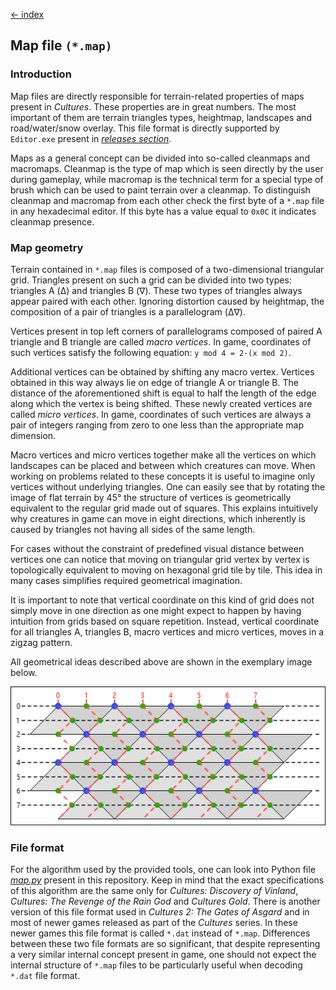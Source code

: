 [← index](../index.md)

## Map file `(*.map)`

### Introduction

Map files are directly responsible for terrain-related properties of maps
present in *Cultures*. These properties are in great numbers. The most
important of them are terrain triangles types, heightmap, landscapes and
road/water/snow overlay. This file format is directly supported by
`Editor.exe` present in [*releases section*](https://github.com/Mikulus6/Cultures-map-editor/releases).

Maps as a general concept can be divided into so-called cleanmaps and
macromaps. Cleanmap is the type of map which is seen directly by the user
during gameplay, while macromap is the technical term for a special type of
brush which can be used to paint terrain over a cleanmap. To distinguish
cleanmap and macromap from each other check the first byte of a `*.map` file
in any hexadecimal editor. If this byte has a value equal to `0x0C` it
indicates cleanmap presence.

### Map geometry

Terrain contained in `*.map` files is composed of a two-dimensional triangular
grid. Triangles present on such a grid can be divided into two types: triangles
A (Δ) and triangles B (∇). These two types of triangles always appear paired
with each other. Ignoring distortion caused by heightmap, the composition of a
pair of triangles is a parallelogram (Δ∇).

Vertices present in top left corners of parallelograms composed of paired A
triangle and B triangle are called *macro vertices*. In game, coordinates of
such vertices satisfy the following equation: `y mod 4 = 2·(x mod 2)`.

Additional vertices can be obtained by shifting any macro vertex. Vertices
obtained in this way always lie on edge of triangle A or triangle B. The
distance of the aforementioned shift is equal to half the length of the edge
along which the vertex is being shifted. These newly created vertices are
called *micro vertices*. In game, coordinates of such vertices are always a
pair of integers ranging from zero to one less than the appropriate map
dimension.

Macro vertices and micro vertices together make all the vertices on which
landscapes can be placed and between which creatures can move. When working
on problems related to these concepts it is useful to imagine only vertices
without underlying triangles. One can easily see that by rotating the image of
flat terrain by 45° the structure of vertices is geometrically equivalent to
the regular grid made out of squares. This explains intuitively why creatures
in game can move in eight directions, which inherently is caused by triangles
not having all sides of the same length.

For cases without the constraint of predefined visual distance between
vertices one can notice that moving on triangular grid vertex by vertex is
topologically equivalent to moving on hexagonal grid tile by tile. This idea
in many cases simplifies required geometrical imagination.

It is important to note that vertical coordinate on this kind of grid does not
simply move in one direction as one might expect to happen by having intuition
from grids based on square repetition. Instead, vertical coordinate for all
triangles A, triangles B, macro vertices and micro vertices, moves in a zigzag
pattern.

All geometrical ideas described above are shown in the exemplary image below.

![map terrain](../assets/map_terrain.png)

### File format

For the algorithm used by the provided tools, one can look into Python file
[*map.py*](../../map.py) present in this repository. Keep in mind that the exact
specifications of this algorithm are the same only for *Cultures: Discovery of
Vinland*, *Cultures: The Revenge of the Rain God* and *Cultures Gold*. There
is another version of this file format used in *Cultures 2: The Gates of
Asgard* and in most of newer games released as part of the *Cultures* series.
In these newer games this file format is called `*.dat` instead of `*.map`.
Differences between these two file formats are so significant, that despite
representing a very similar internal concept present in game, one should not
expect the internal structure of `*.map` files to be particularly useful when
decoding `*.dat` file format.